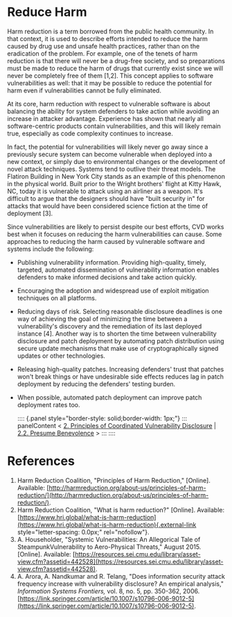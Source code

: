 # Reduce Harm 

Harm reduction is a term borrowed from the public health community. In
that context, it is used to describe efforts intended to reduce the harm
caused by drug use and unsafe health practices, rather than on the
eradication of the problem. For example, one of the tenets of harm
reduction is that there will never be a drug-free society, and so
preparations must be made to reduce the harm of drugs that currently
exist since we will never be completely free of them \[1,2\]. This
concept applies to software vulnerabilities as well: that it may be
possible to reduce the potential for harm even if vulnerabilities cannot
be fully eliminated.

At its core, harm reduction with respect to vulnerable software is about
balancing the ability for system defenders to take action while avoiding
an increase in attacker advantage. Experience has shown that nearly all
software-centric products contain vulnerabilities, and this will likely
remain true, especially as code complexity continues to increase.

In fact, the potential for vulnerabilities will likely never go away
since a previously secure system can become vulnerable when deployed
into a new context, or simply due to environmental changes or the
development of novel attack techniques. Systems tend to outlive their
threat models. The Flatiron Building in New York City stands as an
example of this phenomenon in the physical world. Built prior to the
Wright brothers' flight at Kitty Hawk, NC, today it is vulnerable to
attack using an airliner as a weapon. It's difficult to argue that the
designers should have "built security in" for attacks that would have
been considered science fiction at the time of deployment \[3\].

Since vulnerabilities are likely to persist despite our best efforts,
CVD works best when it focuses on reducing the harm vulnerabilities can
cause. Some approaches to reducing the harm caused by vulnerable
software and systems include the following:

-   Publishing vulnerability information. Providing high-quality,
    timely, targeted, automated dissemination of vulnerability
    information enables defenders to make informed decisions and take
    action quickly.

-   Encouraging the adoption and widespread use of exploit mitigation
    techniques on all platforms.

-   Reducing days of risk. Selecting reasonable disclosure deadlines is
    one way of achieving the goal of minimizing the time between a
    vulnerability's discovery and the remediation of its last deployed
    instance \[4\]. Another way is to shorten the time between
    vulnerability disclosure and patch deployment by automating patch
    distribution using secure update mechanisms that make use of
    cryptographically signed updates or other technologies.

-   Releasing high-quality patches. Increasing defenders' trust that
    patches won't break things or have undesirable side effects reduces
    lag in patch deployment by reducing the defenders' testing burden.

-   When possible, automated patch deployment can improve patch
    deployment rates too.

    

    :::: {.panel style="border-style: solid;border-width: 1px;"}
    ::: panelContent
    \< [2. Principles of Coordinated Vulnerability
    Disclosure](2.-Principles-of-Coordinated-Vulnerability-Disclosure_47677450.md)
    \| [2.2. Presume
    Benevolence](2_2) \>
    :::
    ::::

# References
1.  Harm Reduction Coalition, "Principles of Harm Reduction,"
    \[Online\]. Available:
    [http://harmreduction.org/about-us/principles-of-harm-reduction/](http://harmreduction.org/about-us/principles-of-harm-reduction/). 
2.  Harm Reduction Coalition, "What is harm reduction?" \[Online\].
    Available:
    [https://www.hri.global/what-is-harm-reduction](https://www.hri.global/what-is-harm-reduction){.external-link
    style="letter-spacing: 0.0px;" rel="nofollow"}.
3.  A. Householder, "Systemic Vulnerabilities: An Allegorical Tale of
    SteampunkVulnerability to Aero-Physical Threats," August 2015.
    \[Online\]. Available:
    [https://resources.sei.cmu.edu/library/asset-view.cfm?assetid=442528](https://resources.sei.cmu.edu/library/asset-view.cfm?assetid=442528).
4.  A. Arora, A. Nandkumar and R. Telang, "Does information security
    attack frequency increase with vulnerability disclosure? An
    empirical analysis," *Information Systems Frontiers,* vol. 8, no.
    5, pp. 350-362,
    2006. [https://link.springer.com/article/10.1007/s10796-006-9012-5](https://link.springer.com/article/10.1007/s10796-006-9012-5).

